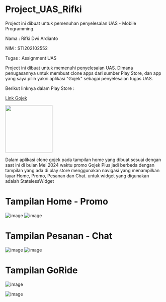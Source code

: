 # Project_UAS_Rifki

Project ini dibuat untuk pemenuhan penyelesaian UAS - Mobile Programming.

Nama    : Rifki Dwi Ardianto

NIM     : STI202102552

Tugas   : Assignment UAS

Project ini dibuat untuk memenuhi penyelesaian UAS.
Dimana penugasannya untuk membuat clone apps dari sumber Play Store, dan app yang saya pilih yakni aplikasi "Gojek" sebagai penyelesaian tugas UAS.

Berikut linknya dalam Play Store :

<a href="https://play.google.com/store/search?q=gojek&c=apps">Link Gojek</a>

[<img src="screenshot/play-store-logo.png" width="150" >](https://play.google.com/store/search?q=gojek&c=apps)

Dalam aplikasi clone gojek pada tampilan home yang dibuat sesuai dengan saat ini di bulan Mei 2024 waktu promo Gojek Plus jadi berbeda dengan tampilan yang ada di play store menggunakan navigasi yang menampilkan layar Home, Promo, Pesanan dan Chat.
untuk widget yang digunakan adalah StatelessWidget

# Tampilan Home - Promo

![image](screenshot/home.png)
![image](screenshot/promo.png)

# Tampilan Pesanan - Chat

![image](screenshot/pesanan.png)
![image](screenshot/chat.png)

# Tampilan GoRide

![image](screenshot/goride.png)



![image](screenshot/gojek_app_clone_resize.gif)
